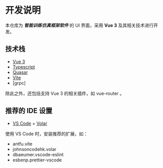 # 开发说明

本仓库为 **_智能训练仿真框架软件_** 的 UI 界面，采用 **Vue 3** 及其相关技术进行开发。

## 技术栈

- [Vue 3](https://v3.cn.vuejs.org/guide/introduction.html)
- [Typescript](https://www.typescriptlang.org/)
- [Quasar](https://quasar.dev/)
- [Vite](https://cn.vitejs.dev/)
- [grpc]

除此之外，还包括支持 Vue 3 的相关插件，如 vue-router 。

## 推荐的 IDE 设置

- [VS Code](https://code.visualstudio.com/) + [Volar](https://marketplace.visualstudio.com/items?itemName=johnsoncodehk.volar)

使用 VS Code 时，安装推荐的扩展，如：

- antfu.vite
- johnsoncodehk.volar
- dbaeumer.vscode-eslint
- esbenp.prettier-vscode
